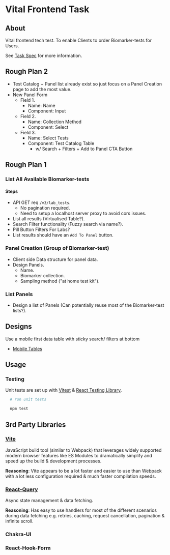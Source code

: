 # Vital Frontend Task

## About

Vital frontend tech test. To enable Clients to order Biomarker-tests for Users.

See [Task Spec](./TASK.md) for more information.

## Rough Plan 2

- Test Catalog + Panel list already exist so just focus on a Panel Creation page to add the most value.
- New Panel Form
  - Field 1.
    - Name: Name
    - Component: Input
  - Field 2.
    - Name: Collection Method
    - Component: Select
  - Field 3.
    - Name: Select Tests
    - Component: Test Catalog Table
      - w/ Search + Filters + Add to Panel CTA Button

## Rough Plan 1

### List All Available Biomarker-tests

#### Steps

- API GET req `/v3/lab_tests`.
  - No pagination required.
  - Need to setup a localhost server proxy to avoid cors issues.
- List all results (Virtualised Table?).
- Search Filter functionality (Fuzzy search via name?).
- Pill Button Filters For Labs?
- List results should have an `Add To Panel` button.

### Panel Creation (Group of Biomarker-test)

- Client side Data structure for panel data.
- Design Panels.
  - Name.
  - Biomarker collection.
  - Sampling method ("at home test kit").

### List Panels

- Design a list of Panels (Can potentially reuse most of the Biomarker-test lists?).

## Designs

Use a mobile first data table with sticky search/ filters at bottom

- [Mobile Tables](https://css-tricks.com/responsive-data-tables/)

## Usage

### Testing

<!-- TODO More info on libraries -->

Unit tests are set up with [Vitest](https://vitest.dev/) & [React Testing Library](https://testing-library.com/docs/react-testing-library/intro/).

```sh
  # run unit tests

  npm test
```

## 3rd Party Libraries

### [Vite](https://vitejs.dev/)

JavaScript build tool (similar to Webpack) that leverages widely supported modern browser features like ES Modules to dramatically simplify and speed up the build & development processes.

**Reasoning**: Vite appears to be a lot faster and easier to use than Webpack with a lot less configuration required & much faster compilation speeds.

### [React-Query](https://www.npmjs.com/package/@tanstack/react-query)

Async state management & data fetching.

**Reasoning**: Has easy to use handlers for most of the different scenarios during data fetching e.g. retries, caching, request cancellation, pagination & infinite scroll.

### Chakra-UI

<!-- TODO -->

### React-Hook-Form

<!-- TODO -->
